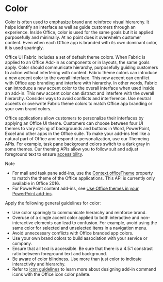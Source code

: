 # Color
Color is often used to emphasize brand and reinforce visual hierarchy. It helps identify an interface as well as guide customers through an experience. Inside Office, color is used for the same goals but it is applied purposefully and minimally. At no point does it overwhelm customer content. Even when each Office app is branded with its own dominant color, it is used sparingly.

Office UI Fabric includes a set of default theme colors. When Fabric is applied to an Office Add-in as components or in layouts, the same goals apply. Color should communicate hierarchy, purposefully guiding customers to action without interfering with content. Fabric theme colors can introduce a new accent color to the overall interface. This new accent can conflict with Office app branding and interfere with hierarchy. In other words, Fabric can introduce a new accent color to the overall interface when used inside an add-in. This new accent color can distract and interfere with the overall hierarchy. Consider ways to avoid conflicts and interference. Use neutral accents or overwrite Fabric theme colors to match Office app branding or your own brand colors.

Office applications allow customers to personalize their interfaces by applying an Office UI theme. Customers can choose between four UI themes to vary styling of backgrounds and buttons in Word, PowerPoint, Excel and other apps in the Office suite. To make your add-ins feel like a natural part of Office and respond to personalization, use our Themeing APIs. For example, task pane background colors switch to a dark gray in some themes. Our theming APIs allow you to follow suit and adjust foreground text to ensure [accessibility](../design/accessibility-guidelines.md).

> [!NOTE]
> - For mail and task pane add-ins, use the [Context.officeTheme](https://docs.microsoft.com/javascript/api/office/office.context?view=office-js) property to match the theme of the Office applications. This API is currently only available in Office 2016.
> - For PowerPoint content add-ins, see [Use Office themes in your PowerPoint add-ins](../powerpoint/use-document-themes-in-your-powerpoint-add-ins.md).

Apply the following general guidelines for color:

* Use color sparingly to communicate hierarchy and reinforce brand.
* Overuse of a single accent color applied to both interactive and non-interactive elements can lead to confusion. For example, avoid using the same color for selected and unselected items in a navigation menu.
* Avoid unnecessary conflicts with Office branded app colors.
* Use your own brand colors to build association with your service or company.
* Ensure that all text is accessible. Be sure that there is a 4.5:1 constrast ratio between foreground text and background.
* Be aware of color blindness. Use more than just color to indicate interactivity and hierarchy.
* Refer to [icon guidelines](../design/add-in-icons.md) to learn more about designing add-in command icons with the Office icon color pallete.